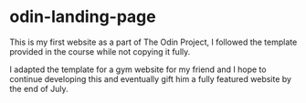 # odin-landing-page

This is my first website as a part of The Odin Project, I followed the template provided in the course while not copying it fully.

I adapted the template for a gym website for my friend and I hope to continue developing this and eventually gift him a fully featured website by the end of July.